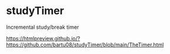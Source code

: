 # studyTimer
Incremental study/break timer

https://htmlpreview.github.io/?https://github.com/bartu08/studyTimer/blob/main/TheTimer.html
